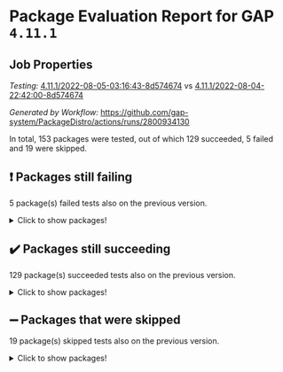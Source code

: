 # Package Evaluation Report for GAP `4.11.1`

## Job Properties

*Testing:* [4.11.1/2022-08-05-03:16:43-8d574674](https://github.com/gap-system/PackageDistro/blob/data/reports/4.11.1/2022-08-05-03:16:43-8d574674) vs [4.11.1/2022-08-04-22:42:00-8d574674](https://github.com/gap-system/PackageDistro/blob/data/reports/4.11.1/2022-08-04-22:42:00-8d574674)

*Generated by Workflow:* https://github.com/gap-system/PackageDistro/actions/runs/2800934130

In total, 153 packages were tested, out of which 129 succeeded, 5 failed and 19 were skipped.

## :exclamation: Packages still failing

5 package(s) failed tests also on the previous version.
<details><summary>Click to show packages!</summary>

- francy 1.2.4 [(failure)](https://github.com/gap-system/PackageDistro/runs/7684426804?check_suite_focus=true)
- hap 1.46 [(failure)](https://github.com/gap-system/PackageDistro/runs/7684427298?check_suite_focus=true)
- packagemanager 1.2 [(failure)](https://github.com/gap-system/PackageDistro/runs/7684428961?check_suite_focus=true)
- recog 1.3.2 [(failure)](https://github.com/gap-system/PackageDistro/runs/7684429648?check_suite_focus=true)
- semigroups 4.0.0 [(failure)](https://github.com/gap-system/PackageDistro/runs/7684429871?check_suite_focus=true)
</details>

## :heavy_check_mark: Packages still succeeding

129 package(s) succeeded tests also on the previous version.
<details><summary>Click to show packages!</summary>

- ace 5.5 [(success)](https://github.com/gap-system/PackageDistro/runs/7684424238?check_suite_focus=true)
- aclib 1.3.2 [(success)](https://github.com/gap-system/PackageDistro/runs/7684424276?check_suite_focus=true)
- agt 0.2 [(success)](https://github.com/gap-system/PackageDistro/runs/7684424319?check_suite_focus=true)
- alnuth 3.2.1 [(success)](https://github.com/gap-system/PackageDistro/runs/7684424355?check_suite_focus=true)
- anupq 3.2.6 [(success)](https://github.com/gap-system/PackageDistro/runs/7684424417?check_suite_focus=true)
- atlasrep 2.1.3 [(success)](https://github.com/gap-system/PackageDistro/runs/7684424496?check_suite_focus=true)
- autodoc 2022.07.10 [(success)](https://github.com/gap-system/PackageDistro/runs/7684424533?check_suite_focus=true)
- automata 1.15 [(success)](https://github.com/gap-system/PackageDistro/runs/7684424593?check_suite_focus=true)
- automgrp 1.3.2 [(success)](https://github.com/gap-system/PackageDistro/runs/7684424648?check_suite_focus=true)
- autpgrp 1.10.2 [(success)](https://github.com/gap-system/PackageDistro/runs/7684424701?check_suite_focus=true)
- cap 2022.06-05 [(success)](https://github.com/gap-system/PackageDistro/runs/7684424747?check_suite_focus=true)
- caratinterface 2.3.4 [(success)](https://github.com/gap-system/PackageDistro/runs/7684424813?check_suite_focus=true)
- cddinterface 2020.06.24 [(success)](https://github.com/gap-system/PackageDistro/runs/7684424876?check_suite_focus=true)
- circle 1.6.5 [(success)](https://github.com/gap-system/PackageDistro/runs/7684424978?check_suite_focus=true)
- classicpres 1.22 [(success)](https://github.com/gap-system/PackageDistro/runs/7684425078?check_suite_focus=true)
- cohomolo 1.6.10 [(success)](https://github.com/gap-system/PackageDistro/runs/7684425166?check_suite_focus=true)
- congruence 1.2.4 [(success)](https://github.com/gap-system/PackageDistro/runs/7684425282?check_suite_focus=true)
- corelg 1.56 [(success)](https://github.com/gap-system/PackageDistro/runs/7684425376?check_suite_focus=true)
- crime 1.6 [(success)](https://github.com/gap-system/PackageDistro/runs/7684425464?check_suite_focus=true)
- crisp 1.4.5 [(success)](https://github.com/gap-system/PackageDistro/runs/7684425512?check_suite_focus=true)
- crypting 0.10 [(success)](https://github.com/gap-system/PackageDistro/runs/7684425562?check_suite_focus=true)
- cryst 4.1.25 [(success)](https://github.com/gap-system/PackageDistro/runs/7684425625?check_suite_focus=true)
- crystcat 1.1.10 [(success)](https://github.com/gap-system/PackageDistro/runs/7684425688?check_suite_focus=true)
- ctbllib 1.3.4 [(success)](https://github.com/gap-system/PackageDistro/runs/7684425737?check_suite_focus=true)
- cubefree 1.19 [(success)](https://github.com/gap-system/PackageDistro/runs/7684425790?check_suite_focus=true)
- curlinterface 2.2.2 [(success)](https://github.com/gap-system/PackageDistro/runs/7684425836?check_suite_focus=true)
- cvec 2.7.5 [(success)](https://github.com/gap-system/PackageDistro/runs/7684425884?check_suite_focus=true)
- datastructures 0.2.7 [(success)](https://github.com/gap-system/PackageDistro/runs/7684425935?check_suite_focus=true)
- deepthought 1.0.5 [(success)](https://github.com/gap-system/PackageDistro/runs/7684425988?check_suite_focus=true)
- design 1.7 [(success)](https://github.com/gap-system/PackageDistro/runs/7684426048?check_suite_focus=true)
- difsets 2.3.1 [(success)](https://github.com/gap-system/PackageDistro/runs/7684426091?check_suite_focus=true)
- digraphs 1.5.3 [(success)](https://github.com/gap-system/PackageDistro/runs/7684426150?check_suite_focus=true)
- edim 1.3.5 [(success)](https://github.com/gap-system/PackageDistro/runs/7684426208?check_suite_focus=true)
- example 4.3.2 [(success)](https://github.com/gap-system/PackageDistro/runs/7684426256?check_suite_focus=true)
- factint 1.6.3 [(success)](https://github.com/gap-system/PackageDistro/runs/7684426303?check_suite_focus=true)
- ferret 1.0.8 [(success)](https://github.com/gap-system/PackageDistro/runs/7684426345?check_suite_focus=true)
- fga 1.4.0 [(success)](https://github.com/gap-system/PackageDistro/runs/7684426404?check_suite_focus=true)
- fining 1.5 [(success)](https://github.com/gap-system/PackageDistro/runs/7684426446?check_suite_focus=true)
- float 1.0.3 [(success)](https://github.com/gap-system/PackageDistro/runs/7684426490?check_suite_focus=true)
- format 1.4.3 [(success)](https://github.com/gap-system/PackageDistro/runs/7684426544?check_suite_focus=true)
- forms 1.2.8 [(success)](https://github.com/gap-system/PackageDistro/runs/7684426613?check_suite_focus=true)
- fplsa 1.2.5 [(success)](https://github.com/gap-system/PackageDistro/runs/7684426680?check_suite_focus=true)
- fr 2.4.9 [(success)](https://github.com/gap-system/PackageDistro/runs/7684426757?check_suite_focus=true)
- fwtree 1.3 [(success)](https://github.com/gap-system/PackageDistro/runs/7684426857?check_suite_focus=true)
- gbnp 1.0.5 [(success)](https://github.com/gap-system/PackageDistro/runs/7684426907?check_suite_focus=true)
- generalizedmorphismsforcap 2022.05-01 [(success)](https://github.com/gap-system/PackageDistro/runs/7684426948?check_suite_focus=true)
- genss 1.6.7 [(success)](https://github.com/gap-system/PackageDistro/runs/7684426983?check_suite_focus=true)
- gradedringforhomalg 2022.07-01 [(success)](https://github.com/gap-system/PackageDistro/runs/7684427023?check_suite_focus=true)
- grape 4.8.5 [(success)](https://github.com/gap-system/PackageDistro/runs/7684427055?check_suite_focus=true)
- groupoids 1.69 [(success)](https://github.com/gap-system/PackageDistro/runs/7684427096?check_suite_focus=true)
- grpconst 2.6.2 [(success)](https://github.com/gap-system/PackageDistro/runs/7684427154?check_suite_focus=true)
- guarana 0.96.3 [(success)](https://github.com/gap-system/PackageDistro/runs/7684427195?check_suite_focus=true)
- guava 3.16 [(success)](https://github.com/gap-system/PackageDistro/runs/7684427255?check_suite_focus=true)
- hapcryst 0.1.15 [(success)](https://github.com/gap-system/PackageDistro/runs/7684427338?check_suite_focus=true)
- hecke 1.5.3 [(success)](https://github.com/gap-system/PackageDistro/runs/7684427379?check_suite_focus=true)
- help 3.5 [(success)](https://github.com/gap-system/PackageDistro/runs/7684427429?check_suite_focus=true)
- idrel 2.44 [(success)](https://github.com/gap-system/PackageDistro/runs/7684427461?check_suite_focus=true)
- images 1.3.1 [(success)](https://github.com/gap-system/PackageDistro/runs/7684427488?check_suite_focus=true)
- intpic 0.3.0 [(success)](https://github.com/gap-system/PackageDistro/runs/7684427529?check_suite_focus=true)
- io 4.7.2 [(success)](https://github.com/gap-system/PackageDistro/runs/7684427565?check_suite_focus=true)
- irredsol 1.4.3 [(success)](https://github.com/gap-system/PackageDistro/runs/7684427612?check_suite_focus=true)
- json 2.1.0 [(success)](https://github.com/gap-system/PackageDistro/runs/7684427667?check_suite_focus=true)
- jupyterkernel 1.4.1 [(success)](https://github.com/gap-system/PackageDistro/runs/7684427697?check_suite_focus=true)
- jupyterviz 1.5.1 [(success)](https://github.com/gap-system/PackageDistro/runs/7684427750?check_suite_focus=true)
- kan 1.34 [(success)](https://github.com/gap-system/PackageDistro/runs/7684427802?check_suite_focus=true)
- kbmag 1.5.9 [(success)](https://github.com/gap-system/PackageDistro/runs/7684427858?check_suite_focus=true)
- laguna 3.9.5 [(success)](https://github.com/gap-system/PackageDistro/runs/7684427900?check_suite_focus=true)
- liealgdb 2.2.1 [(success)](https://github.com/gap-system/PackageDistro/runs/7684427960?check_suite_focus=true)
- liepring 2.6 [(success)](https://github.com/gap-system/PackageDistro/runs/7684428001?check_suite_focus=true)
- liering 2.4.2 [(success)](https://github.com/gap-system/PackageDistro/runs/7684428036?check_suite_focus=true)
- linearalgebraforcap 2022.06-03 [(success)](https://github.com/gap-system/PackageDistro/runs/7684428090?check_suite_focus=true)
- loops 3.4.2 [(success)](https://github.com/gap-system/PackageDistro/runs/7684428119?check_suite_focus=true)
- lpres 1.0.3 [(success)](https://github.com/gap-system/PackageDistro/runs/7684428170?check_suite_focus=true)
- majoranaalgebras 1.4 [(success)](https://github.com/gap-system/PackageDistro/runs/7684428217?check_suite_focus=true)
- mapclass 1.4.5 [(success)](https://github.com/gap-system/PackageDistro/runs/7684428253?check_suite_focus=true)
- matgrp 0.64 [(success)](https://github.com/gap-system/PackageDistro/runs/7684428289?check_suite_focus=true)
- modisom 2.5.2 [(success)](https://github.com/gap-system/PackageDistro/runs/7684428352?check_suite_focus=true)
- modulepresentationsforcap 2022.05-03 [(success)](https://github.com/gap-system/PackageDistro/runs/7684428396?check_suite_focus=true)
- monoidalcategories 2022.06-07 [(success)](https://github.com/gap-system/PackageDistro/runs/7684428457?check_suite_focus=true)
- nconvex 2020.11-04 [(success)](https://github.com/gap-system/PackageDistro/runs/7684428528?check_suite_focus=true)
- nilmat 1.4.1 [(success)](https://github.com/gap-system/PackageDistro/runs/7684428581?check_suite_focus=true)
- nock 1.5 [(success)](https://github.com/gap-system/PackageDistro/runs/7684428636?check_suite_focus=true)
- normalizinterface 1.3.3 [(success)](https://github.com/gap-system/PackageDistro/runs/7684428686?check_suite_focus=true)
- nq 2.5.8 [(success)](https://github.com/gap-system/PackageDistro/runs/7684428733?check_suite_focus=true)
- numericalsgps 1.3.1 [(success)](https://github.com/gap-system/PackageDistro/runs/7684428790?check_suite_focus=true)
- openmath 11.5.1 [(success)](https://github.com/gap-system/PackageDistro/runs/7684428848?check_suite_focus=true)
- orb 4.8.5 [(success)](https://github.com/gap-system/PackageDistro/runs/7684428904?check_suite_focus=true)
- patternclass 2.4.2 [(success)](https://github.com/gap-system/PackageDistro/runs/7684429010?check_suite_focus=true)
- permut 2.0.4 [(success)](https://github.com/gap-system/PackageDistro/runs/7684429078?check_suite_focus=true)
- polenta 1.3.10 [(success)](https://github.com/gap-system/PackageDistro/runs/7684429135?check_suite_focus=true)
- polymaking 0.8.6 [(success)](https://github.com/gap-system/PackageDistro/runs/7684429200?check_suite_focus=true)
- primgrp 3.4.2 [(success)](https://github.com/gap-system/PackageDistro/runs/7684429260?check_suite_focus=true)
- profiling 2.5.0 [(success)](https://github.com/gap-system/PackageDistro/runs/7684429333?check_suite_focus=true)
- qpa 1.34 [(success)](https://github.com/gap-system/PackageDistro/runs/7684429380?check_suite_focus=true)
- quagroup 1.8.3 [(success)](https://github.com/gap-system/PackageDistro/runs/7684429458?check_suite_focus=true)
- radiroot 2.9 [(success)](https://github.com/gap-system/PackageDistro/runs/7684429510?check_suite_focus=true)
- rcwa 4.7.0 [(success)](https://github.com/gap-system/PackageDistro/runs/7684429559?check_suite_focus=true)
- rds 1.8 [(success)](https://github.com/gap-system/PackageDistro/runs/7684429606?check_suite_focus=true)
- repndecomp 1.2.1 [(success)](https://github.com/gap-system/PackageDistro/runs/7684429692?check_suite_focus=true)
- repsn 3.1.0 [(success)](https://github.com/gap-system/PackageDistro/runs/7684429730?check_suite_focus=true)
- resclasses 4.7.3 [(success)](https://github.com/gap-system/PackageDistro/runs/7684429768?check_suite_focus=true)
- scscp 2.3.1 [(success)](https://github.com/gap-system/PackageDistro/runs/7684429813?check_suite_focus=true)
- sglppow 2.2 [(success)](https://github.com/gap-system/PackageDistro/runs/7684429908?check_suite_focus=true)
- sgpviz 0.999.5 [(success)](https://github.com/gap-system/PackageDistro/runs/7684429956?check_suite_focus=true)
- simpcomp 2.1.14 [(success)](https://github.com/gap-system/PackageDistro/runs/7684429992?check_suite_focus=true)
- singular 2020.12.18 [(success)](https://github.com/gap-system/PackageDistro/runs/7684430029?check_suite_focus=true)
- sla 1.5.3 [(success)](https://github.com/gap-system/PackageDistro/runs/7684430055?check_suite_focus=true)
- smallgrp 1.5 [(success)](https://github.com/gap-system/PackageDistro/runs/7684430098?check_suite_focus=true)
- smallsemi 0.6.13 [(success)](https://github.com/gap-system/PackageDistro/runs/7684430139?check_suite_focus=true)
- sonata 2.9.4 [(success)](https://github.com/gap-system/PackageDistro/runs/7684430200?check_suite_focus=true)
- sophus 1.25 [(success)](https://github.com/gap-system/PackageDistro/runs/7684430273?check_suite_focus=true)
- spinsym 1.5.2 [(success)](https://github.com/gap-system/PackageDistro/runs/7684430362?check_suite_focus=true)
- symbcompcc 1.3.2 [(success)](https://github.com/gap-system/PackageDistro/runs/7684430428?check_suite_focus=true)
- thelma 1.3 [(success)](https://github.com/gap-system/PackageDistro/runs/7684430522?check_suite_focus=true)
- tomlib 1.2.9 [(success)](https://github.com/gap-system/PackageDistro/runs/7684430584?check_suite_focus=true)
- toric 1.9.5 [(success)](https://github.com/gap-system/PackageDistro/runs/7684430709?check_suite_focus=true)
- toricvarieties 2022.07.13 [(success)](https://github.com/gap-system/PackageDistro/runs/7684430769?check_suite_focus=true)
- transgrp 3.6.3 [(success)](https://github.com/gap-system/PackageDistro/runs/7684430854?check_suite_focus=true)
- ugaly 4.0.3 [(success)](https://github.com/gap-system/PackageDistro/runs/7684430906?check_suite_focus=true)
- unipot 1.5 [(success)](https://github.com/gap-system/PackageDistro/runs/7684430953?check_suite_focus=true)
- unitlib 4.1.0 [(success)](https://github.com/gap-system/PackageDistro/runs/7684431001?check_suite_focus=true)
- utils 0.75 [(success)](https://github.com/gap-system/PackageDistro/runs/7684431035?check_suite_focus=true)
- uuid 0.7 [(success)](https://github.com/gap-system/PackageDistro/runs/7684431083?check_suite_focus=true)
- walrus 0.9991 [(success)](https://github.com/gap-system/PackageDistro/runs/7684431129?check_suite_focus=true)
- wedderga 4.10.2 [(success)](https://github.com/gap-system/PackageDistro/runs/7684431166?check_suite_focus=true)
- xmod 2.88 [(success)](https://github.com/gap-system/PackageDistro/runs/7684431202?check_suite_focus=true)
- xmodalg 1.22 [(success)](https://github.com/gap-system/PackageDistro/runs/7684431249?check_suite_focus=true)
- yangbaxter 0.10.0 [(success)](https://github.com/gap-system/PackageDistro/runs/7684431284?check_suite_focus=true)
- zeromqinterface 0.14 [(success)](https://github.com/gap-system/PackageDistro/runs/7684431330?check_suite_focus=true)
</details>

## :heavy_minus_sign: Packages that were skipped

19 package(s) skipped tests also on the previous version.
<details><summary>Click to show packages!</summary>

- 4ti2interface 2022.03-01 [(skipped)](https://github.com/gap-system/PackageDistro/runs/7684350454?check_suite_focus=true)
- browse 1.8.14 [(skipped)](https://github.com/gap-system/PackageDistro/runs/7684350454?check_suite_focus=true)
- examplesforhomalg 2022.03-01 [(skipped)](https://github.com/gap-system/PackageDistro/runs/7684350454?check_suite_focus=true)
- gapdoc 1.6.5 [(skipped)](https://github.com/gap-system/PackageDistro/runs/7684350454?check_suite_focus=true)
- gauss 2022.03-01 [(skipped)](https://github.com/gap-system/PackageDistro/runs/7684350454?check_suite_focus=true)
- gaussforhomalg 2022.03-01 [(skipped)](https://github.com/gap-system/PackageDistro/runs/7684350454?check_suite_focus=true)
- gradedmodules 2022.03-01 [(skipped)](https://github.com/gap-system/PackageDistro/runs/7684350454?check_suite_focus=true)
- homalg 2022.03-01 [(skipped)](https://github.com/gap-system/PackageDistro/runs/7684350454?check_suite_focus=true)
- homalgtocas 2022.07-01 [(skipped)](https://github.com/gap-system/PackageDistro/runs/7684350454?check_suite_focus=true)
- io_forhomalg 2022.03-01 [(skipped)](https://github.com/gap-system/PackageDistro/runs/7684350454?check_suite_focus=true)
- itc 1.5.1 [(skipped)](https://github.com/gap-system/PackageDistro/runs/7684350454?check_suite_focus=true)
- localizeringforhomalg 2022.03-01 [(skipped)](https://github.com/gap-system/PackageDistro/runs/7684350454?check_suite_focus=true)
- matricesforhomalg 2022.06-01 [(skipped)](https://github.com/gap-system/PackageDistro/runs/7684350454?check_suite_focus=true)
- modules 2022.03-01 [(skipped)](https://github.com/gap-system/PackageDistro/runs/7684350454?check_suite_focus=true)
- polycyclic 2.16 [(skipped)](https://github.com/gap-system/PackageDistro/runs/7684350454?check_suite_focus=true)
- ringsforhomalg 2022.07-01 [(skipped)](https://github.com/gap-system/PackageDistro/runs/7684350454?check_suite_focus=true)
- sco 2022.03-01 [(skipped)](https://github.com/gap-system/PackageDistro/runs/7684350454?check_suite_focus=true)
- toolsforhomalg 2022.05-01 [(skipped)](https://github.com/gap-system/PackageDistro/runs/7684350454?check_suite_focus=true)
- xgap 4.31 [(skipped)](https://github.com/gap-system/PackageDistro/runs/7684350454?check_suite_focus=true)
</details>

